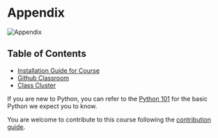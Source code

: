 # Appendix

![Appendix](../assets/covers/chapter_appendix.jpg)

## Table of Contents

- [Installation Guide for Course](installation.md)
- [Github Classroom](github.md)
- [Class Cluster](cluster.md)

If you are new to Python, you can refer to the [Python 101](python_intro.md) for the basic Python we expect you to know.

You are welcome to contribute to this course following the [contribution guide](contribution.md).
